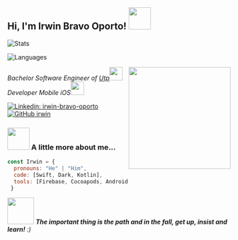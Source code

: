 
<h2> Hi, I'm Irwin Bravo Oporto! <img src="https://media.giphy.com/media/LXRBO59pLq91n2Ktdu/giphy.gif" width="50"></h2>


![Stats](https://github-readme-stats.vercel.app/api?username=IrwinBravoOporto&count_private=true&show_icons=true&include_all_commits=true&hide=contribs&theme=dark)


![Languages](https://github-readme-stats.vercel.app/api/top-langs/?username=IrwinBravoOporto&count_private=true&layout=compact&theme=dark)


<img align='right' src="https://media.giphy.com/media/BlKHVUekFkvEiHaua7/giphy.gif" width="230">
<p><em>Bachelor Software Engineer of <a href="https://www.utp.edu.pe/">Utp</a><img src="https://media.giphy.com/media/A8oGuqnB7g0xbi6MOj/giphy.gif" width="30"></br>Developer Mobile iOS<a></a><img src="https://media.giphy.com/media/WUlplcMpOCEmTGBtBW/giphy.gif" width="30"> 
</em></p>

[![Linkedin: irwin-bravo-oporto](https://img.shields.io/badge/-irwin-blue?style=flat-square&logo=Linkedin&logoColor=white&link=https://www.linkedin.com/in/irwinbravooporto/)](https://www.linkedin.com/in/irwinbravooporto/)
[![GitHub irwin](https://img.shields.io/github/followers/IrwinBravoOporto?label=follow&style=social)](https://github.com/IrwinBravoOporto)

### <img src="https://media.giphy.com/media/kaoMhgpBBxNSN4yzL1/giphy.gif" width="50"> A little more about me... 

```javascript
const Irwin = {
  pronouns: "He" | "Him",
  code: [Swift, Dark, Kotlin],
  tools: [Firebase, Cocoapods, AndroidStudio,Xcode, Git],
 }
```
<img src="https://media.giphy.com/media/WDoKnZsZrFYw8/giphy.gif" width="60"> <em><b>The important thing is the path and in the fall, get up, insist and learn!</b> :)</em>

